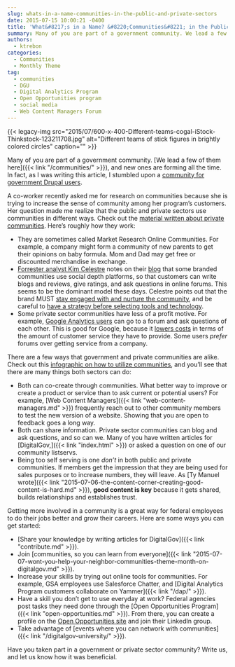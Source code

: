 ```yaml
---
slug: whats-in-a-name-communities-in-the-public-and-private-sectors
date: 2015-07-15 10:00:21 -0400
title: 'What&#8217;s in a Name? &#8220;Communities&#8221; in the Public and Private Sectors'
summary: Many of you are part of a government community. We lead a few of them here, and new ones are forming all the time. In fact, as I was writing this article, I stumbled upon a community for government Drupal users. A co-worker recently asked me for research on communities because she is trying to
authors:
  - ktrebon
categories:
  - Communities
  - Monthly Theme
tag:
  - communities
  - DGU
  - Digital Analytics Program
  - Open Opportunities program
  - social media
  - Web Content Managers Forum
---
```


{{< legacy-img src="2015/07/600-x-400-Different-teams-cogal-iStock-Thinkstock-123211708.jpg" alt="Different teams of stick figures in brightly colored circles" caption="" >}} 

Many of you are part of a government community. [We lead a few of them here]({{< link "/communities/" >}}), and new ones are forming all the time. In fact, as I was writing this article, I stumbled upon a [community for government Drupal users](https://www.drupalgovcon.org/drupal-govcon-2015/community).

A co-worker recently asked me for research on communities because she is trying to increase the sense of community among her program&#8217;s customers. Her question made me realize that the public and private sectors use communities in different ways. Check out the [material written about private communities](https://www.forrester.com/search?tmtxt=communities&N=10003&range=504001). Here&#8217;s roughly how they work:

  * They are sometimes called Market Research Online Communities. For example, a company might form a community of new parents to get their opinions on baby formula. Mom and Dad may get free or discounted merchandise in exchange.
  * [Forrester analyst Kim Celestre](https://www.forrester.com/kim-celestre) notes on their [blog](http://blogs.forrester.com/kim_celestre/15-06-22-forresters_2015_social_depth_platforms_wave_sets_the_bar_for_the_next_generation_of_branded_communiti) that some branded communities use social depth platforms, so that customers can write blogs and reviews, give ratings, and ask questions in online forums. This seems to be the dominant model these days. Celestre points out that the brand MUST [stay engaged with and nurture the community](http://blogs.forrester.com/kim_celestre/13-02-22-you_get_out_of_your_community_what_you_put_into_it), and be careful to [have a strategy before selecting tools and technology](http://blogs.forrester.com/kim_celestre/12-11-28-jump_start_your_online_community).
  * Some private sector communities have less of a profit motive. For example, [Google Analytics users](https://productforums.google.com/forum/#!forum/analytics) can go to a forum and ask questions of each other. This is good for Google, because it [lowers costs](http://blogs.forrester.com/zachary_reiss_davis/13-02-14-the_roi_of_owner_communities) in terms of the amount of customer service they have to provide. Some users _prefer_ forums over getting service from a company.

There are a few ways that government and private communities are alike. Check out this [infographic on how to utilize communities](http://info.dnnsoftware.com/rs/dotnetnuke/images/21-Valuable-Ways-Marketers-Use-Communities.pdf?utm_source=Early9&utm_medium=email&utm_campaign=core_nurture&mkt_tok=3RkMMJWWfF9wsRonu6rJde%2FhmjTEU5z16uwsWKC%2FgJ541El3fuXBP2XqjvpVQcRnMLvYDBceEJhqyQJxPr3CKdgNwNtuRhDiAQ%3D%3D), and you&#8217;ll see that there are many things both sectors can do:

  * Both can co-create through communities. What better way to improve or create a product or service than to ask current or potential users? For example, [Web Content Managers]({{< link "web-content-managers.md" >}}) frequently reach out to other community members to test the new version of a website. Showing that you are open to feedback goes a long way.
  * Both can share information. Private sector communities can blog and ask questions, and so can we. Many of you have written articles for [DigitalGov,]({{< link "index.html" >}}) or asked a question on one of our community listservs.
  * Being too self serving is one _don&#8217;t_ in both public and private communities. If members get the impression that they are being used for sales purposes or to increase numbers, they will leave. As [Ty Manuel wrote]({{< link "2015-07-06-the-content-corner-creating-good-content-is-hard.md" >}}), **good content is key** because it gets shared, builds relationships and establishes trust.

Getting more involved in a community is a great way for federal employees to do their jobs better and grow their careers. Here are some ways you can get started:

  * [Share your knowledge by writing articles for DigitalGov]({{< link "contribute.md" >}}).
  * Join [communities, so you can learn from everyone]({{< link "2015-07-07-wont-you-help-your-neighbor-communities-theme-month-on-digitalgov.md" >}}).
  * Increase your skills by trying out online tools for communities. For example, GSA employees use Salesforce Chatter, and [Digital Analytics Program customers collaborate on Yammer]({{< link "/dap/" >}}).
  * Have a skill you don&#8217;t get to use everyday at work? Federal agencies post tasks they need done through the [Open Opportunities Program]({{< link "open-opportunities.md" >}}). From there, you can create a profile on the [Open Opportunities site](https://openopps.digitalgov.gov/) and join their LinkedIn group.
  * Take advantage of [events where you can network with communities]({{< link "/digitalgov-university/" >}}).

Have you taken part in a government or private sector community? Write us, and let us know how it was beneficial.